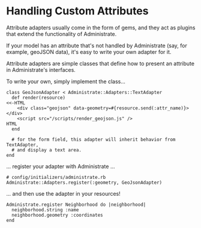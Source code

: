 # Handling Custom Attributes

Attribute adapters usually come in the form of gems,
and they act as plugins that extend the functionality of Administrate.

If your model has an attribute that's not handled by Administrate
(say, for example, geoJSON data),
it's easy to write your own adapter for it.

Attribute adapters are simple classes that define how to present an attribute
in Administrate's interfaces.

To write your own, simply implement the class...

    class GeoJsonAdapter < Administrate::Adapters::TextAdapter
      def render(resource)
    <<-HTML
        <div class="geojson" data-geometry=#{resource.send(:attr_name)}></div>
        <script src="/scripts/render_geojson.js" />
    HTML
      end

      # for the form field, this adapter will inherit behavior from TextAdapter,
      # and display a text area.
    end

... register your adapter with Administrate ...

    # config/initializers/administrate.rb
    Administrate::Adapters.register(:geometry, GeoJsonAdapter)

... and then use the adapter in your resources!

    Administrate.register Neighborhood do |neighborhood|
      neighborhood.string :name
      neighborhood.geometry :coordinates
    end
